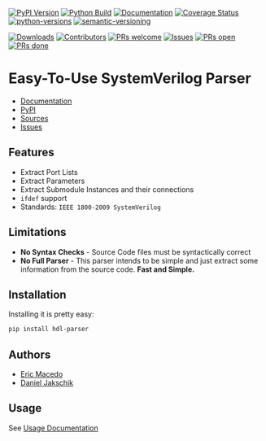 [![PyPI Version](https://badge.fury.io/py/hdl-parser.svg)](https://badge.fury.io/py/hdl-parser)
[![Python Build](https://github.com/ericsmacedo/hdl-parser/actions/workflows/main.yml/badge.svg)](https://github.com/ericsmacedo/hdl-parser/actions/workflows/main.yml)
[![Documentation](https://readthedocs.org/projects/hdl-parser/badge/?version=stable)](https://hdl-parser.readthedocs.io/en/stable/)
[![Coverage Status](https://coveralls.io/repos/github/ericsmacedo/hdl-parser/badge.svg?branch=main)](https://coveralls.io/github/ericsmacedo/hdl-parser?branch=main)
[![python-versions](https://img.shields.io/pypi/pyversions/hdl-parser.svg)](https://pypi.python.org/pypi/hdl-parser)
[![semantic-versioning](https://img.shields.io/badge/semver-2.0.0-green)](https://semver.org/)

[![Downloads](https://img.shields.io/pypi/dm/hdl-parser.svg?label=pypi%20downloads)](https://pypi.python.org/pypi/hdl-parser)
[![Contributors](https://img.shields.io/github/contributors/ericsmacedo/hdl-parser.svg)](https://github.com/ericsmacedo/hdl-parser/graphs/contributors/)
[![PRs welcome](https://img.shields.io/badge/PRs-welcome-brightgreen.svg?style=flat-square)](https://docs.github.com/en/pull-requests/collaborating-with-pull-requests/proposing-changes-to-your-work-with-pull-requests/creating-a-pull-request)
[![Issues](https://img.shields.io/github/issues/ericsmacedo/hdl-parser)](https://github.com/ericsmacedo/hdl-parser/issues)
[![PRs open](https://img.shields.io/github/issues-pr/ericsmacedo/hdl-parser.svg)](https://github.com/ericsmacedo/hdl-parser/pulls)
[![PRs done](https://img.shields.io/github/issues-pr-closed/ericsmacedo/hdl-parser.svg)](https://github.com/ericsmacedo/hdl-parser/pulls?q=is%3Apr+is%3Aclosed)


# Easy-To-Use SystemVerilog Parser

* [Documentation](https://hdl-parser.readthedocs.io/en/stable/)
* [PyPI](https://pypi.org/project/hdl-parser/)
* [Sources](https://github.com/ericsmacedo/hdl-parser)
* [Issues](https://github.com/ericsmacedo/hdl-parser/issues)

## Features

* Extract Port Lists
* Extract Parameters
* Extract Submodule Instances and their connections
* `ifdef` support
* Standards: `IEEE 1800-2009 SystemVerilog`

## Limitations

* **No Syntax Checks** - Source Code files must be syntactically correct
* **No Full Parser** - This parser intends to be simple and just extract some information from the source code. **Fast and Simple.**

## Installation

Installing it is pretty easy:

```bash
pip install hdl-parser
```

## Authors

* [Eric Macedo](mailto:ericsmacedo@gmail.com)
* [Daniel Jakschik](mailto:iccode17@gmail.com)

## Usage

See [Usage Documentation](https://hdl-parser.readthedocs.io/en/stable/usage/)
